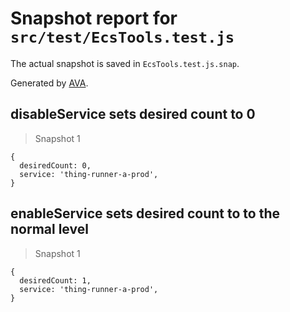 # Snapshot report for `src/test/EcsTools.test.js`

The actual snapshot is saved in `EcsTools.test.js.snap`.

Generated by [AVA](https://avajs.dev).

## disableService sets desired count to 0

> Snapshot 1

    {
      desiredCount: 0,
      service: 'thing-runner-a-prod',
    }

## enableService sets desired count to to the normal level

> Snapshot 1

    {
      desiredCount: 1,
      service: 'thing-runner-a-prod',
    }
